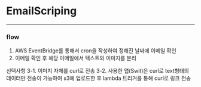 # EmailScriping
---------------
### flow
1. AWS EventBridge를 통해서 cron을 작성하여 정해진 날짜에 이메일 확인
2. 이메일 확인 후 해당 이메일에서 텍스트와 이미지를 분리

선택사항
3-1. 이미지 자체를 curl로 전송
3-2. 사용한 앱(Swit)은 curl로 text형태의 데이터만 전송이 가능하여 s3에 업로드한 후 lambda 트리거를 통해 curl로 링크 전송
